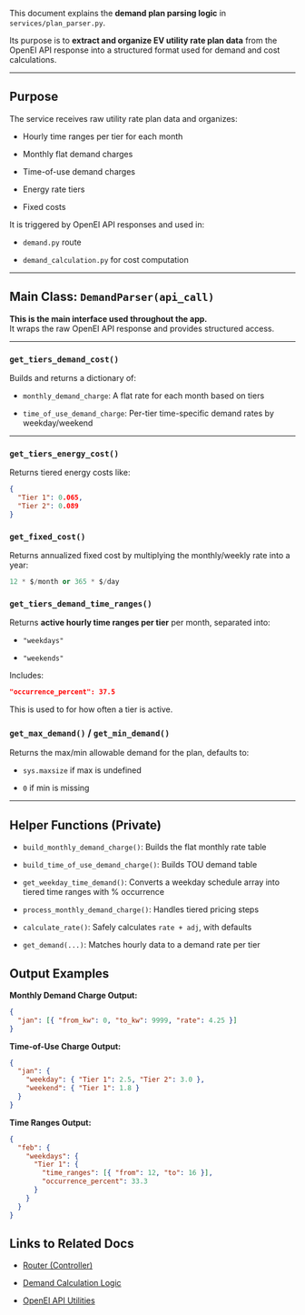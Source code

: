 
This document explains the **demand plan parsing logic** in `services/plan_parser.py`.

Its purpose is to **extract and organize EV utility rate plan data** from the OpenEI API response into a structured format used for demand and cost calculations.

---

## Purpose

The service receives raw utility rate plan data and organizes:

- Hourly time ranges per tier for each month

- Monthly flat demand charges

- Time-of-use demand charges

- Energy rate tiers

- Fixed costs


It is triggered by OpenEI API responses and used in:

- `demand.py` route

- `demand_calculation.py` for cost computation


---

## Main Class: `DemandParser(api_call)`

**This is the main interface used throughout the app.**  
It wraps the raw OpenEI API response and provides structured access.

---

### `get_tiers_demand_cost()`

Builds and returns a dictionary of:

- `monthly_demand_charge`: A flat rate for each month based on tiers

- `time_of_use_demand_charge`: Per-tier time-specific demand rates by weekday/weekend


---

### `get_tiers_energy_cost()`

Returns tiered energy costs like:

```json
{
  "Tier 1": 0.065,
  "Tier 2": 0.089
}
```

### `get_fixed_cost()`

Returns annualized fixed cost by multiplying the monthly/weekly rate into a year:

```python
12 * $/month or 365 * $/day
```

### `get_tiers_demand_time_ranges()`

Returns **active hourly time ranges per tier** per month, separated into:

- `"weekdays"`

- `"weekends"`


Includes:

```json
"occurrence_percent": 37.5
```

This is used to for how often a tier is active.

### `get_max_demand()` / `get_min_demand()`

Returns the max/min allowable demand for the plan, defaults to:

- `sys.maxsize` if max is undefined

- `0` if min is missing

---

## Helper Functions (Private)

- `build_monthly_demand_charge()`: Builds the flat monthly rate table

- `build_time_of_use_demand_charge()`: Builds TOU demand table

- `get_weekday_time_demand()`: Converts a weekday schedule array into tiered time ranges with % occurrence

- `process_monthly_demand_charge()`: Handles tiered pricing steps

- `calculate_rate()`: Safely calculates `rate + adj`, with defaults

- `get_demand(...)`: Matches hourly data to a demand rate per tier

## Output Examples

**Monthly Demand Charge Output:**

```json
{
  "jan": [{ "from_kw": 0, "to_kw": 9999, "rate": 4.25 }]
}
```


**Time-of-Use Charge Output:**

```json
{
  "jan": {
    "weekday": { "Tier 1": 2.5, "Tier 2": 3.0 },
    "weekend": { "Tier 1": 1.8 }
  }
}
```


**Time Ranges Output:**

```json
{
  "feb": {
    "weekdays": {
      "Tier 1": {
        "time_ranges": [{ "from": 12, "to": 16 }],
        "occurrence_percent": 33.3
      }
    }
  }
}
```

## Links to Related Docs

- [Router (Controller)](demand_router.md)

- [Demand Calculation Logic](demand_calculation.md)

- [OpenEI API Utilities](api.md)